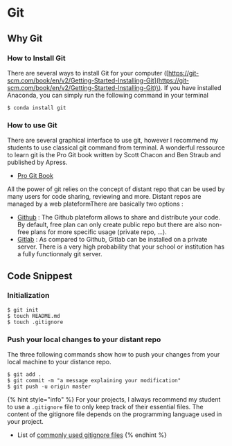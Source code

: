 # Git

## Why Git

### How to Install Git

There are several ways to install Git for your computer \([https://git-scm.com/book/en/v2/Getting-Started-Installing-Git](https://git-scm.com/book/en/v2/Getting-Started-Installing-Git)\). If you have installed Anaconda, you can simply run the following command in your terminal

```text
$ conda install git
```

### How to use Git

There are several graphical interface to use git, however I recommend my students to use classical git command from terminal. A wonderful ressource to learn git is the Pro Git book written by Scott Chacon and Ben Straub and published by Apress.

* [Pro Git Book](https://github.com/progit/progit2/releases/download/2.1.277/progit.pdf)

All the power of git relies on the concept of distant repo that can be used by many users  for code sharing, reviewing and more. Distant repos are managed by a web plateformThere are basically two options :

* [Github](https://github.com) :  The Github plateform allows to share and distribute your code. By default, free plan can only create public repo but there are also non-free plans for more specific usage \(private repo, ...\).
* [Gitlab](https://about.gitlab.com/install/) : As compared to Github, Gitlab can be installed on a private server. There is a very high probability that your school or institution has a fully functionnaly git server.

## Code Snippest

### Initialization

```text
$ git init
$ touch README.md
$ touch .gitignore
```

### Push your local changes to your distant repo

The three following commands show how to push your changes from your local machine to your distance repo.

```text
$ git add .
$ git commit -m "a message explaining your modification"
$ git push -u origin master
```

{% hint style="info" %}
For your projects, I always recommend my student to use a `.gitignore` file to only keep track of their essential files. The content of the gitignore file depends on the programming language used in your project.

* List of [commonly used gitignore files](https://github.com/github/gitignore)
{% endhint %}

